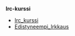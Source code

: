 **Irc-kurssi**

-   [Irc_kurssi](/Irc_kurssi "wikilink")
-   [Edistyneempi_Irkkaus](/Edistyneempi_Irkkaus "wikilink")
